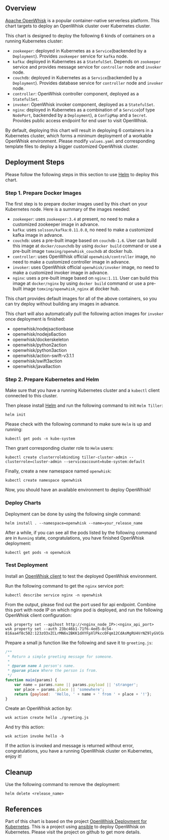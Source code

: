 ## Overview

[Apache OpenWhisk](http://www.openwhisk.org) is a popular container-native serverless platform. 
This chart targets to deploy an OpenWhisk cluster over Kubernetes cluster.

This chart is designed to deploy the following 6 kinds of containers on a running Kubernetes cluster:

- `zookeeper`: deployed in Kubernetes as a `Service`(backended by a `Deployment`). Provides `zookeeper` service for `kafka` node.
- `kafka`: deployed in Kubernetes as a `StatefulSet`. Depends on `zookeeper` service and provides message service for `controller` node and `invoker` node.
- `couchdb`: deployed in Kubernetes as a `Service`(backended by a `Deployment`). Provides database service for `controller` node and `invoker` node.
- `controller`: OpenWhisk controller component, deployed as a `StatefulSet`.
- `invoker`: OpenWhisk invoker component, deployed as a `StatefulSet`.
- `nginx`: deployed in Kubernetes as a combination of a `Service`(of type `NodePort`, backended by a `Deployment`), a `ConfigMap` and a `Secret`. Provides public access endpoint for end user to visit OpenWhisk.

By default, deploying this chart will result in deploying 6 containers in a Kubernetes cluster, which forms a minimum deployment of a workable OpenWhisk environment. Please modify `values.yaml` and corresponding template files to deploy a bigger customized OpenWhisk cluster.

## Deployment Steps

Please follow the following steps in this section to use [Helm](https://github.com/kubernetes/helm) to deploy this chart.

### Step 1. Prepare Docker Images

The first step is to prepare docker images used by this chart on your Kubernetes node. Here is a summary of the images needed:

- `zookeeper`: uses `zookeeper:3.4` at present, no need to make a customized zookeeper image in advance.
- `kafka`: uses `solsson/kafka:0.11.0.0`, no need to make a customized kafka image in advance.
- `couchdb`: uses a pre-built image based on `couchdb-1.6`. User can build this image at `docker/counchdb` by using `docker build` command or use a pre-built image `tomxing/openwhisk_couchdb` at docker hub.
- `controller`: uses OpenWhisk official `openwhisk/controller` image, no need to make a customized controller image in advance.
- `invoker`: uses OpenWhisk official `openwhisk/invoker` image, no need to make a customized invoker image in advance.
- `nginx`: uses a pre-built image based on `nginx:1.11`. User can build this image at `docker/nginx` by using `docker build` command or use a pre-built image `tomxing/openwhisk_nginx` at docker hub.

This chart provides default images for all of the above containers, so you can try deploy without building any images in advance.

This chart will also automatically pull the following action images for `invoker` once deployment is finished:

- openwhisk/nodejsactionbase 
- openwhisk/nodejs6action
- openwhisk/dockerskeleton
- openwhisk/python2action
- openwhisk/python3action
- openwhisk/action-swift-v3.1.1
- openwhisk/swift3action
- openwhisk/java8action

### Step 2. Prepare Kubernetes and Helm

Make sure that you have a running Kubernetes cluster and a `kubectl` client connected to this cluster.

Then please install [Helm](https://github.com/kubernetes/helm) and run the following command to init `Helm Tiller`:
```shell
helm init

```

Please check with the following command to make sure `Helm` is up and running:
```shell
kubectl get pods -n kube-system

```

Then grant corresponding cluster role to `Helm` users:
```shell
kubectl create clusterrolebinding tiller-cluster-admin --clusterrole=cluster-admin --serviceaccount=kube-system:default
```

Finally, create a new namespace named `openwhisk`:
```shell
kubectl create namespace openwhisk
```

Now, you should have an available environment to deploy OpenWhisk!

### Deploy Charts

Deployment can be done by using the following single command:
```shell
helm install . --namespace=openwhisk --name=your_release_name
```

After a while, if you can see all the pods listed by the following command are in `Running` state, congratulations, you have finished OpenWhisk deployment:
```shell
kubectl get pods -n openwhisk
```

### Test Deployment

Install an [OpenWhisk client](https://github.com/apache/incubator-openwhisk/tree/master/docs) to test the deployed OpenWhisk environment.

Run the following command to get the `nginx` service port:
```shell
kubectl describe service nginx -n openwhisk
```

From the output, please find out the port used for api endpoint. Combine this port with node IP on which nginx pod is deployed, and run the following OpenWhisk client configuration:
```shell
wsk property set --apihost http://<nginx_node_IP>:<nginx_api_port>
wsk property set --auth 23bc46b1-71f6-4ed5-8c54-816aa4f8c502:123zO3xZCLrMN6v2BKK1dXYFpXlPkccOFqm12CdAsMgRU4VrNZ9lyGVCGuMDGIwP
```

Prepare a small js function like the following and save it to `greeting.js`:
```js
/**
 * Return a simple greeting message for someone.
 *
 * @param name A person's name.
 * @param place Where the person is from.
 */
function main(params) {
    var name = params.name || params.payload || 'stranger';
    var place = params.place || 'somewhere';
    return {payload:  'Hello, ' + name + ' from ' + place + '!'};
}
```

Create an OpenWhisk action by:
```shell
wsk action create hello ./greeting.js
```

And try this action:
```shell
wsk action invoke hello -b
```

If the action is invoked and message is returned without error, congratulations, you have a running OpenWhisk cluster on Kubernetes, enjoy it!

## Cleanup

Use the following command to remove the deployment:
```shell
helm delete <release_name>
```

## References
Part of this chart is based on the project [OpenWhisk Deployment for Kubernetes](https://github.com/apache/incubator-openwhisk-deploy-kube).
This is a project using [ansible](https://www.ansible.com) to deploy OpenWhisk on Kubernetes. Please visit the project on github to get more details.
